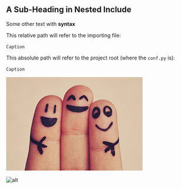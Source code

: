 ## A Sub-Heading in Nested Include

Some other text with **syntax**

This relative path will refer to the importing file:

```{figure} example1.jpg
Caption
```

This absolute path will refer to the project root (where the `conf.py` is):

```{figure} /subfolder/example2.jpg
Caption
```

![alt](example2.jpg)

![alt](https://example.com)

